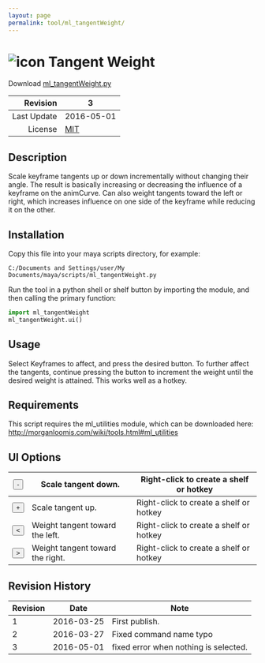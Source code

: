```yaml
---
layout: page
permalink: tool/ml_tangentWeight/
---
```


# ![icon](https://raw.githubusercontent.com/morganloomis/ml_tools/master/icons//ml_tangentWeight.png) Tangent Weight
Download [ml_tangentWeight.py](https://raw.githubusercontent.com/morganloomis/ml_tools/master/ml_tangentWeight.py)

| Revision | 3 |
|---:|---|
| Last Update | 2016-05-01 |
| License | [MIT](https://opensource.org/licenses/MIT) |

## Description

 Scale keyframe tangents up or down incrementally without changing their angle. The result is basically increasing or decreasing the influence of a keyframe on the animCurve. Can also weight tangents toward the left or right, which increases influence on one side of the keyframe while reducing it on the other.

## Installation

Copy this file into your maya scripts directory, for example:

`C:/Documents and Settings/user/My Documents/maya/scripts/ml_tangentWeight.py`

Run the tool in a python shell or shelf button by importing the module, 
and then calling the primary function:

```python
import ml_tangentWeight
ml_tangentWeight.ui()
```

## Usage

 Select Keyframes to affect, and press the desired button. To further affect the tangents, continue pressing the button to increment the weight until the desired weight is attained. This works well as a hotkey.

## Requirements

 This script requires the ml_utilities module, which can be downloaded here: http://morganloomis.com/wiki/tools.html#ml_utilities

## UI Options


|<button type="button">-</button>|Scale tangent down.|Right-click to create a shelf or hotkey|
|---|---|---|
|<button type="button">+</button>|Scale tangent up.|Right-click to create a shelf or hotkey|
|<button type="button"><</button>|Weight tangent toward the left.|Right-click to create a shelf or hotkey|
|<button type="button">></button>|Weight tangent toward the right.|Right-click to create a shelf or hotkey|

## Revision History

| Revision | Date | Note|
|---|---|---|
|1|2016-03-25|First publish.|
|2|2016-03-27|Fixed command name typo|
|3|2016-05-01|fixed error when nothing is selected.|
